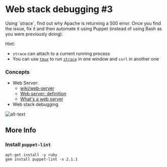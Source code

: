 Web stack debugging #3
==========

<p>
Using `strace`, find out why Apache is returning a 500 error. Once you find the issue, fix it and then automate it using Puppet (instead of using Bash as you were previously doing).

Hint:

- `strace` can attach to a current running process
- You can use [`tmux`](https://www.hamvocke.com/blog/a-quick-and-easy-guide-to-tmux/) to run [`strace`](https://strace.io/) in one window and `curl` in another one
</p>

### Concepts
<p>

- Web Server:
  - [wiki/web-server](https://en.wikipedia.org/wiki/Web_server)
  - [Web server: definition](https://whatis.techtarget.com/definition/Web-server)
  - [What's a web server](https://developer.mozilla.org/en-US/docs/Learn/Common_questions/What_is_a_web_server)
- Web stack debugging

![alt-text](https://holbertonintranet.s3.amazonaws.com/uploads/medias/2020/9/45dffb0b1da8dc2ce47e340d7f88b05652c0f486.png?X-Amz-Algorithm=AWS4-HMAC-SHA256&X-Amz-Credential=AKIARDDGGGOU5BHMTQX4%2F20220217%2Fus-east-1%2Fs3%2Faws4_request&X-Amz-Date=20220217T034509Z&X-Amz-Expires=86400&X-Amz-SignedHeaders=host&X-Amz-Signature=7f37de4071b6d64b34e805bf7e79d12e42a917288812ef018b8e5360ccbd4c9a)



## More Info
### Install `puppet-lint`

```
apt-get install -y ruby
gem install puppet-lint -v 2.1.1
```
